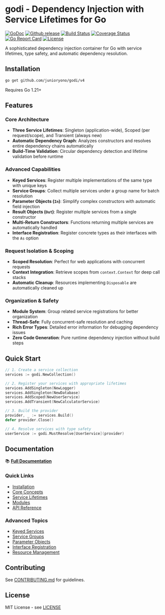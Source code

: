 # godi - Dependency Injection with Service Lifetimes for Go

[![GoDoc](https://pkg.go.dev/badge/github.com/junioryono/godi/v4)](https://pkg.go.dev/github.com/junioryono/godi/v4)
[![Github release](https://img.shields.io/github/release/junioryono/godi.svg)](https://github.com/junioryono/godi/releases)
[![Build Status](https://github.com/junioryono/godi/actions/workflows/test.yml/badge.svg)](https://github.com/junioryono/godi/actions/workflows/test.yml)
[![Coverage Status](https://codecov.io/gh/junioryono/godi/branch/main/graph/badge.svg)](https://codecov.io/gh/junioryono/godi)
[![Go Report Card](https://goreportcard.com/badge/github.com/junioryono/godi)](https://goreportcard.com/report/github.com/junioryono/godi)
[![License](https://img.shields.io/github/license/junioryono/godi)](LICENSE)

A sophisticated dependency injection container for Go with service lifetimes, type safety, and automatic dependency resolution.

## Installation

```bash
go get github.com/junioryono/godi/v4
```

Requires Go 1.21+

## Features

### Core Architecture

- **Three Service Lifetimes**: Singleton (application-wide), Scoped (per request/scope), and Transient (always new)
- **Automatic Dependency Graph**: Analyzes constructors and resolves entire dependency chains automatically
- **Build-Time Validation**: Circular dependency detection and lifetime validation before runtime

### Advanced Capabilities

- **Keyed Services**: Register multiple implementations of the same type with unique keys
- **Service Groups**: Collect multiple services under a group name for batch resolution
- **Parameter Objects (`In`)**: Simplify complex constructors with automatic field injection
- **Result Objects (`Out`)**: Register multiple services from a single constructor
- **Multi-Return Constructors**: Functions returning multiple services are automatically handled
- **Interface Registration**: Register concrete types as their interfaces with the `As` option

### Request Isolation & Scoping

- **Scoped Resolution**: Perfect for web applications with concurrent requests
- **Context Integration**: Retrieve scopes from `context.Context` for deep call stacks
- **Automatic Cleanup**: Resources implementing `Disposable` are automatically cleaned up

### Organization & Safety

- **Module System**: Group related service registrations for better organization
- **Thread-Safe**: Fully concurrent-safe resolution and caching
- **Rich Error Types**: Detailed error information for debugging dependency issues
- **Zero Code Generation**: Pure runtime dependency injection without build steps

## Quick Start

```go
// 1. Create a service collection
services := godi.NewCollection()

// 2. Register your services with appropriate lifetimes
services.AddSingleton(NewLogger)
services.AddSingleton(NewDatabase)
services.AddScoped(NewUserService)
services.AddTransient(NewCalculatorService)

// 3. Build the provider
provider, _ := services.Build()
defer provider.Close()

// 4. Resolve services with type safety
userService := godi.MustResolve[UserService](provider)
```

## Documentation

📚 **[Full Documentation](https://godi.readthedocs.io/en/latest/)**

### Quick Links

- [Installation](https://godi.readthedocs.io/en/latest/installation.html)
- [Core Concepts](https://godi.readthedocs.io/en/latest/core-concepts.html)
- [Service Lifetimes](https://godi.readthedocs.io/en/latest/service-lifetimes.html)
- [Modules](https://godi.readthedocs.io/en/latest/modules.html)
- [API Reference](https://pkg.go.dev/github.com/junioryono/godi/v4)

### Advanced Topics

- [Keyed Services](https://godi.readthedocs.io/en/latest/keyed-services.html)
- [Service Groups](https://godi.readthedocs.io/en/latest/service-groups.html)
- [Parameter Objects](https://godi.readthedocs.io/en/latest/parameter-objects.html)
- [Interface Registration](https://godi.readthedocs.io/en/latest/interface-registration.html)
- [Resource Management](https://godi.readthedocs.io/en/latest/resource-management.html)

## Contributing

See [CONTRIBUTING.md](CONTRIBUTING.md) for guidelines.

## License

MIT License - see [LICENSE](LICENSE)

